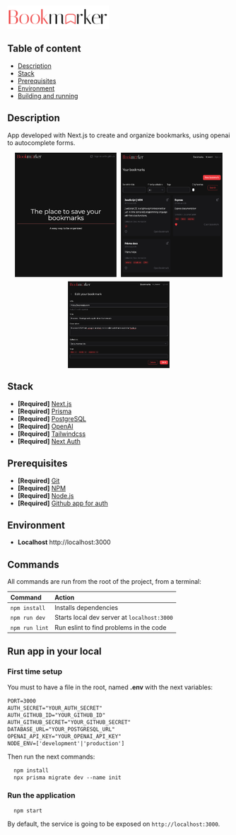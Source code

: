 <img src="./public/logo-light.png" width="230"/>

## Table of content

- [Description](#description)
- [Stack](#stack)
- [Prerequisites](#prerequisites)
- [Environment](#environment)
- [Building and running](#building-and-running)

## Description

App developed with Next.js to create and organize bookmarks, using openai to autocomplete forms.

<!-- ![alt text](/public/edit.png) -->
<div style="display:flex;gap:10px;flex-wrap:wrap;justify-content:center">
<img src="./public/home.png" width="230"/>
<img src="./public/bookmarks.png" width="230"/>
<img src="./public/edit.png" width="230"/>
</div>

## Stack

- **[Required]** [Next.js](https://nextjs.org/docs)
- **[Required]** [Prisma](https://www.prisma.io/docs)
- **[Required]** [PostgreSQL](https://www.postgresql.org/docs/)
- **[Required]** [OpenAI](https://platform.openai.com/docs/overview)
- **[Required]** [Tailwindcss](https://tailwindcss.com/docs/installation/using-vite)
- **[Required]** [Next Auth](https://next-auth.js.org/getting-started/example)

## Prerequisites

- **[Required]** [Git](http://git-scm.com/)
- **[Required]** [NPM](https://npmjs.com)
- **[Required]** [Node.js](http://nodejs.org/)
- **[Required]** [Github app for auth](https://next-auth.js.org/providers/github)

## Environment

- **Localhost** http://localhost:3000

## Commands

All commands are run from the root of the project, from a terminal:

| Command        | Action                                      |
| :------------- | :------------------------------------------ |
| `npm install`  | Installs dependencies                       |
| `npm run dev`  | Starts local dev server at `localhost:3000` |
| `npm run lint` | Run eslint to find problems in the code     |

## Run app in your local

### First time setup

You must to have a file in the root, named **.env** with the next variables:

```
PORT=3000
AUTH_SECRET="YOUR_AUTH_SECRET"
AUTH_GITHUB_ID="YOUR_GITHUB_ID"
AUTH_GITHUB_SECRET="YOUR_GITHUB_SECRET"
DATABASE_URL="YOUR_POSTGRESQL_URL"
OPENAI_API_KEY="YOUR_OPENAI_API_KEY"
NODE_ENV=['development'|'production']

```

Then run the next commands:

```
  npm install
  npx prisma migrate dev --name init
```

### Run the application

```
  npm start
```

By default, the service is going to be exposed on `http://localhost:3000`.

